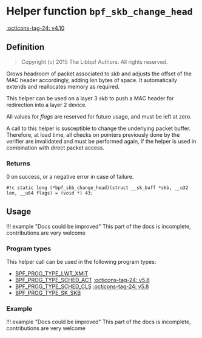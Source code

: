 # Helper function `bpf_skb_change_head`

<!-- [FEATURE_TAG](bpf_skb_change_head) -->
[:octicons-tag-24: v4.10](https://github.com/torvalds/linux/commit/3a0af8fd61f90920f6fa04e4f1e9a6a73c1b4fd2)
<!-- [/FEATURE_TAG] -->

## Definition

> Copyright (c) 2015 The Libbpf Authors. All rights reserved.


<!-- [HELPER_FUNC_DEF] -->
Grows headroom of packet associated to _skb_ and adjusts the offset of the MAC header accordingly, adding _len_ bytes of space. It automatically extends and reallocates memory as required.

This helper can be used on a layer 3 _skb_ to push a MAC header for redirection into a layer 2 device.

All values for _flags_ are reserved for future usage, and must be left at zero.

A call to this helper is susceptible to change the underlying packet buffer. Therefore, at load time, all checks on pointers previously done by the verifier are invalidated and must be performed again, if the helper is used in combination with direct packet access.

### Returns

0 on success, or a negative error in case of failure.

`#!c static long (*bpf_skb_change_head)(struct __sk_buff *skb, __u32 len, __u64 flags) = (void *) 43;`
<!-- [/HELPER_FUNC_DEF] -->

## Usage

!!! example "Docs could be improved"
    This part of the docs is incomplete, contributions are very welcome

### Program types

This helper call can be used in the following program types:

<!-- DO NOT EDIT MANUALLY -->
<!-- [HELPER_FUNC_PROG_REF] -->
 * [BPF_PROG_TYPE_LWT_XMIT](../program-type/BPF_PROG_TYPE_LWT_XMIT.md)
 * [BPF_PROG_TYPE_SCHED_ACT](../program-type/BPF_PROG_TYPE_SCHED_ACT.md) [:octicons-tag-24: v5.8](6f3f65d80dac8f2bafce2213005821fccdce194c)
 * [BPF_PROG_TYPE_SCHED_CLS](../program-type/BPF_PROG_TYPE_SCHED_CLS.md) [:octicons-tag-24: v5.8](6f3f65d80dac8f2bafce2213005821fccdce194c)
 * [BPF_PROG_TYPE_SK_SKB](../program-type/BPF_PROG_TYPE_SK_SKB.md)
<!-- [/HELPER_FUNC_PROG_REF] -->

### Example

!!! example "Docs could be improved"
    This part of the docs is incomplete, contributions are very welcome

